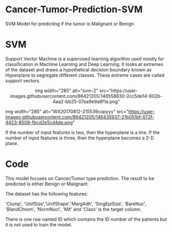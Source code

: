 # Cancer-Tumor-Prediction-SVM
SVM Model for predicting if the tumor is Malignant or Benign

# SVM
Support Vector Machine is a supervised learning algorithm used mostly for classification in Machine Learning and Deep Learning. It looks at extremes of the dataset and draws a hypothetical decision boundary known as Hyperplane to segregate different classes. These extreme cases are called support vectors.

<p align="center">
img width="285" alt="svm-2" src="https://user-images.githubusercontent.com/86421205/146558830-2cc5de14-602b-4aa2-bb25-07ea9e9a8f1a.png"
</p>

img width="285" alt="WX20170812-215539copyyy" src="https://user-images.githubusercontent.com/86421205/146435937-21b051bf-072f-4423-8509-fbcd2e5cd4de.png"


If the number of input features is two, then the hyperplane is a line. If the number of input features is three, then the hyperplane becomes a 2-D plane.

# Code
This model focuses on Cancer/Tumor type prediction. The result to be predicted is either Benign or Malignant.

The dataset has the following features:

'Clump', 'UnifSize','UnifShape','MargAdh', 'SingEpiSize', 'BareNuc', 'BlandChrom', 'NormNucl', 'Mit' and 'Class' is the target column.

There is one row named ID which contains the ID number of the patients but it is not used to train the model.
